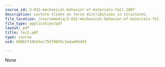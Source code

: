 ```yaml
---
course_id: 3-032-mechanical-behavior-of-materials-fall-2007
description: Lecture slides on force distributions in structures.
file_location: /coursemedia/3-032-mechanical-behavior-of-materials-fall-2007/b08b5f3dbd3ac755f9035c3adae6bd43_lec2.pdf
file_type: application/pdf
layout: pdf
title: lec2.pdf
type: course
uid: b08b5f3dbd3ac755f9035c3adae6bd43

---
```

None